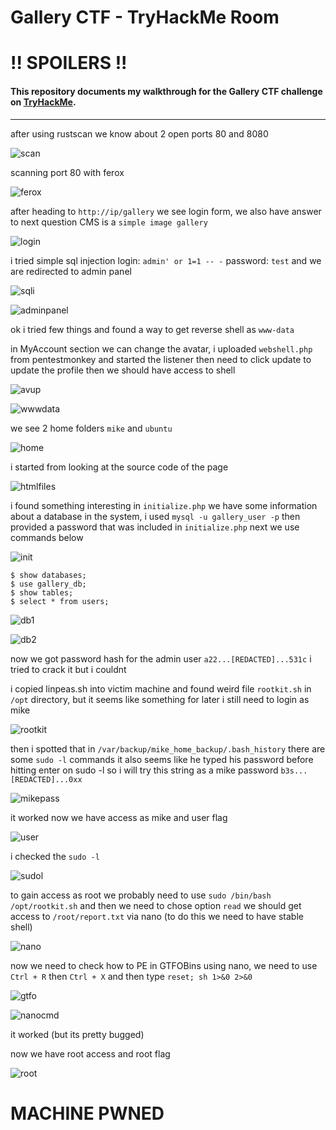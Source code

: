 # Gallery CTF - TryHackMe Room
# **!! SPOILERS !!**
#### This repository documents my walkthrough for the **Gallery** CTF challenge on [TryHackMe](https://tryhackme.com/room/gallery666). 
---

after using rustscan we know about 2 open ports 80 and 8080

![scan](imgs/scan.png "scan")

scanning port 80 with ferox

![ferox](imgs/ferox.png "ferox")

after heading to `http://ip/gallery` we see login form, we also have answer to next question CMS is a `simple image gallery` 

![login](imgs/login.png "login")

i tried simple sql injection login: `admin' or 1=1 -- -` password: `test` and we are redirected to admin panel

![sqli](imgs/sqli.png "sqli")

![adminpanel](imgs/adminpanel.png "adminpanel")

ok i tried few things and found a way to get reverse shell as `www-data`

in MyAccount section we can change the avatar, i uploaded `webshell.php` from pentestmonkey and started the listener then need to click update to update the profile then we should have access to shell

![avup](imgs/avup.png "avup")

![wwwdata](imgs/wwwdata.png "wwwdata")

we see 2 home folders `mike` and `ubuntu`

![home](imgs/home.png "home")

i started from looking at the source code of the page

![htmlfiles](imgs/htmlfiles.png "htmlfiles")

i found something interesting in `initialize.php` we have some information about a database in the system, i used `mysql -u gallery_user -p` then provided a password that was included in `initialize.php` next we use commands below

![init](imgs/init.png "init")

```
$ show databases;
$ use gallery_db;
$ show tables;
$ select * from users;
```
![db1](imgs/db1.png "db1")

![db2](imgs/db2.png "db2")

now we got password hash for the admin user `a22...[REDACTED]...531c` i tried to crack it but i couldnt

i copied linpeas.sh into victim machine and found weird file `rootkit.sh` in `/opt` directory, but it seems like something for later i still need to login as mike

![rootkit](imgs/rootkit.png "rootkit")

then i spotted that in `/var/backup/mike_home_backup/.bash_history` there are some `sudo -l` commands it also seems like he typed his password before hitting enter on sudo -l so i will try this string as a mike password `b3s...[REDACTED]...0xx`

![mikepass](imgs/mikepass.png "mikepass")

it worked now we have access as mike and user flag

![user](imgs/user.png "user")

i checked the `sudo -l`

![sudol](imgs/sudol.png "sudol")

to gain access as root we probably need to use `sudo /bin/bash /opt/rootkit.sh` and then we need to chose option `read` we should get access to `/root/report.txt` via nano (to do this we need to have stable shell)

![nano](imgs/nano.png "nano")

now we need to check how to PE in GTFOBins using nano, we need to use `Ctrl + R` then `Ctrl + X` and then type `reset; sh 1>&0 2>&0`

![gtfo](imgs/gtfo.png "gtfo")

![nanocmd](imgs/nanocmd.png "nanocmd")

it worked (but its pretty bugged)

now we have root access and root flag

![root](imgs/root.png "root")

# MACHINE PWNED
